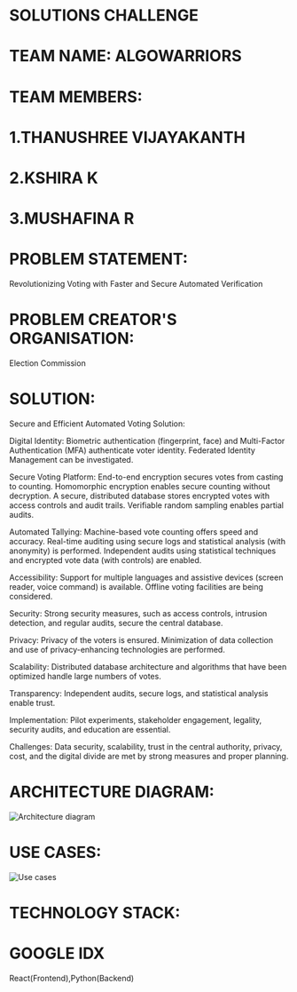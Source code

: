 # SOLUTIONS CHALLENGE

# TEAM NAME: ALGOWARRIORS 

# TEAM MEMBERS:
# 1.THANUSHREE VIJAYAKANTH
# 2.KSHIRA K
# 3.MUSHAFINA R

# PROBLEM STATEMENT:
  Revolutionizing Voting with Faster and Secure Automated Verification

# PROBLEM CREATOR'S ORGANISATION:
  Election Commission 

# SOLUTION:
  Secure and Efficient Automated Voting Solution:

Digital Identity: Biometric authentication (fingerprint, face) and Multi-Factor Authentication (MFA) authenticate voter identity. Federated Identity Management can be investigated.

Secure Voting Platform: End-to-end encryption secures votes from casting to counting. Homomorphic encryption enables secure counting without decryption. A secure, distributed database stores encrypted votes with access controls and audit trails. Verifiable random sampling enables partial audits.

Automated Tallying: Machine-based vote counting offers speed and accuracy. Real-time auditing using secure logs and statistical analysis (with anonymity) is performed. Independent audits using statistical techniques and encrypted vote data (with controls) are enabled.

Accessibility: Support for multiple languages and assistive devices (screen reader, voice command) is available. Offline voting facilities are being considered.

Security: Strong security measures, such as access controls, intrusion detection, and regular audits, secure the central database.

Privacy: Privacy of the voters is ensured. Minimization of data collection and use of privacy-enhancing technologies are performed.

Scalability: Distributed database architecture and algorithms that have been optimized handle large numbers of votes.

Transparency: Independent audits, secure logs, and statistical analysis enable trust.

Implementation: Pilot experiments, stakeholder engagement, legality, security audits, and education are essential.

Challenges: Data security, scalability, trust in the central authority, privacy, cost, and the digital divide are met by strong measures and proper planning.

# ARCHITECTURE DIAGRAM:
![Architecture diagram](https://github.com/user-attachments/assets/7e49e67f-6134-41ca-9349-6bb1fddc9505)

# USE CASES:
![Use cases ](https://github.com/user-attachments/assets/eb80c342-b12b-4c30-89a6-51b856cd57cf)

# TECHNOLOGY STACK:
# GOOGLE IDX
React(Frontend),Python(Backend)

